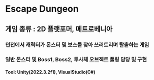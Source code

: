 # Escape Dungeon

## 게임 종류 : 2D 플랫포머, 메트로베니아


### 던전에서 캐릭터가 몬스터 및 보스를 찾아 쓰러트리며 탈출하는 게임 

### 일반 몬스터 및 Boss1, Boss2, 투사체 오브젝트 풀링 담당 및 구현

#### Tool: Unity(2022.3.2f1), VisualStudio(C#)
